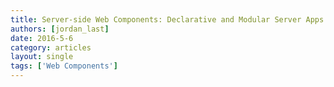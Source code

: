 ```yaml
---
title: Server-side Web Components: Declarative and Modular Server Apps
authors: [jordan_last]
date: 2016-5-6
category: articles
layout: single
tags: ['Web Components']
---
```

